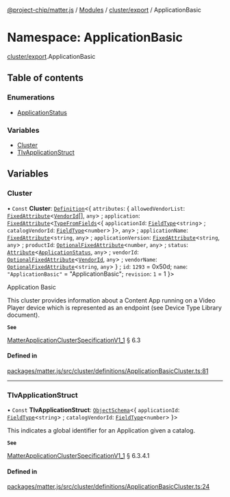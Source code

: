 [@project-chip/matter.js](../README.md) / [Modules](../modules.md) / [cluster/export](cluster_export.md) / ApplicationBasic

# Namespace: ApplicationBasic

[cluster/export](cluster_export.md).ApplicationBasic

## Table of contents

### Enumerations

- [ApplicationStatus](../enums/cluster_export.ApplicationBasic.ApplicationStatus.md)

### Variables

- [Cluster](cluster_export.ApplicationBasic.md#cluster)
- [TlvApplicationStruct](cluster_export.ApplicationBasic.md#tlvapplicationstruct)

## Variables

### Cluster

• `Const` **Cluster**: [`Definition`](cluster_export.ClusterFactory.md#definition)<{ `attributes`: { `allowedVendorList`: [`FixedAttribute`](cluster_export.md#fixedattribute)<[`VendorId`](datatype_export.md#vendorid)[], `any`\> ; `application`: [`FixedAttribute`](cluster_export.md#fixedattribute)<[`TypeFromFields`](tlv_export.md#typefromfields)<{ `applicationId`: [`FieldType`](../interfaces/tlv_export.FieldType.md)<`string`\> ; `catalogVendorId`: [`FieldType`](../interfaces/tlv_export.FieldType.md)<`number`\>  }\>, `any`\> ; `applicationName`: [`FixedAttribute`](cluster_export.md#fixedattribute)<`string`, `any`\> ; `applicationVersion`: [`FixedAttribute`](cluster_export.md#fixedattribute)<`string`, `any`\> ; `productId`: [`OptionalFixedAttribute`](cluster_export.md#optionalfixedattribute)<`number`, `any`\> ; `status`: [`Attribute`](cluster_export.md#attribute)<[`ApplicationStatus`](../enums/cluster_export.ApplicationBasic.ApplicationStatus.md), `any`\> ; `vendorId`: [`OptionalFixedAttribute`](cluster_export.md#optionalfixedattribute)<[`VendorId`](datatype_export.md#vendorid), `any`\> ; `vendorName`: [`OptionalFixedAttribute`](cluster_export.md#optionalfixedattribute)<`string`, `any`\>  } ; `id`: ``1293`` = 0x50d; `name`: ``"ApplicationBasic"`` = "ApplicationBasic"; `revision`: ``1`` = 1 }\>

Application Basic

This cluster provides information about a Content App running on a Video Player device which is represented as
an endpoint (see Device Type Library document).

**`See`**

[MatterApplicationClusterSpecificationV1_1](../interfaces/spec_export.MatterApplicationClusterSpecificationV1_1.md) § 6.3

#### Defined in

[packages/matter.js/src/cluster/definitions/ApplicationBasicCluster.ts:81](https://github.com/project-chip/matter.js/blob/ac2c2688/packages/matter.js/src/cluster/definitions/ApplicationBasicCluster.ts#L81)

___

### TlvApplicationStruct

• `Const` **TlvApplicationStruct**: [`ObjectSchema`](../classes/tlv_export.ObjectSchema.md)<{ `applicationId`: [`FieldType`](../interfaces/tlv_export.FieldType.md)<`string`\> ; `catalogVendorId`: [`FieldType`](../interfaces/tlv_export.FieldType.md)<`number`\>  }\>

This indicates a global identifier for an Application given a catalog.

**`See`**

[MatterApplicationClusterSpecificationV1_1](../interfaces/spec_export.MatterApplicationClusterSpecificationV1_1.md) § 6.3.4.1

#### Defined in

[packages/matter.js/src/cluster/definitions/ApplicationBasicCluster.ts:24](https://github.com/project-chip/matter.js/blob/ac2c2688/packages/matter.js/src/cluster/definitions/ApplicationBasicCluster.ts#L24)
